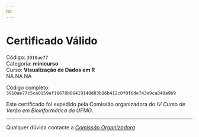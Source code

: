 ```yaml
---
NA
---
```


# Certificado Válido

Código: `3910ae77`<br>
Categoria: **minicurso**<br>
Curso: **Visualização de Dados em R**<br>
NA
NA
NA


Código completo: `3910ae77c5ca0159af16678b66419140d03b86b412c0f0f6de743e9ca840a9b9`


Este certificado foi expedido pela Comissão organizadora do *IV Curso de Verão em Bioinformática da UFMG*.

----

Qualquer dúvida contacte a [_Comissão Organizadora_](<mailto:cursobioinfoufmg@gmail.com$subject=[Certificados]>)

